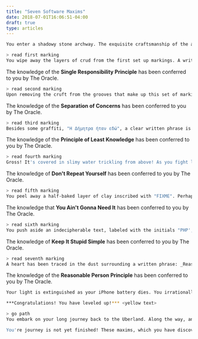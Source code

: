 ```yaml
---
title: "Seven Software Maxims"
date: 2018-07-01T16:06:51-04:00
draft: true
type: articles
---
```

```bash
You enter a shadowy stone archway. The exquisite craftsmanship of the ancient masons who built this temple peeks through the centuries of corrosion. Your iPhone LED lights your way toward an empty cyclindrical chamber. On the walls, you make out a series of seven faint, pseudorandomly placed markings. Obvious exits: a large stone archway.
```

```bash
> read first marking
You wipe away the layers of crud from the first set up markings. A written phrase appears: _Single Responsibility Principle_
```

The knowledge of the __Single Responsibility Principle__ has been conferred to you by The Oracle. <insert rest>

```bash
> read second marking
Upon removing the cruft from the grooves that make up this set of markings, a written phrase appears: _Separation of Concerns_
```

The knowledge of the __Separation of Concerns__ has been conferred to you by The Oracle. <insert rest>

```bash
> read third marking
Besides some graffiti, "Η Δήμητρα ήταν εδώ", a clear written phrase is written: _Principle of Least Knowledge_
```

The knowledge of the __Principle of Least Knowledge__ has been conferred to you by The Oracle. <insert rest>

```bash
> read fourth marking
Gross! It's covered in slimy water trickling from above! As you fight lunch back down, you notice a written phrase: _Don't Repeat Yourself_
```

The knowledge of __Don't Repeat Yourself__ has been conferred to you by The Oracle. <insert rest>


```bash
> read fifth marking
You peel away a half-baked layer of clay inscribed with "FIXME". Perhaps a warning or a curse? A written phrase appears: _You Ain't Gonna Need It_
```

The knowledge that __You Ain't Gonna Need It__ has been conferred to you by The Oracle. <insert rest>

```bash
> read sixth marking
You push aside an indecipherable text, labeled with the initials "PHP', that hangs in front of the set of markings. A written phrase appears: _Keep It Stupid Simple_
```

The knowledge of __Keep It Stupid Simple__ has been conferred to you by The Oracle. <insert rest>

```bash
> read seventh marking
A heart has been traced in the dust surrounding a written phrase: _Reasonable Person Principle_
```

The knowledge of the __Reasonable Person Principle__ has been conferred to you by The Oracle. <insert rest>


```bash
Your light is extinguished as your iPhone battery dies. You irrationally feel your way around the circumference of the room. You hope that the tingling on the back of your hand is carpal tunnel, rather than the hundred images of creepy crawlers that flash through your mind in that instant. Suddenly your hand slips off the edge at what must be the singular entrance. You trip into the hallway and continue walking straight until a dim light appears ahead. You increase your pace to a trot, determined to soon check your email next to a steaming cup of Costa Rican El Balar. As you plunge into brightness, the aura of heavy air escapes you and you breathe more easily.

***Congratulations! You have leveled up!*** <yellow text>

> go path
You embark on your long journey back to the Uberland. Along the way, and with every new group you meet, you practice your newfound principles. Though the path proves more difficult than you imagined, and your memories of The Oracle slowly fade, you retain a sense of its guiding truths for software development. As your life eventually grays into the twilight of a waning sunset, the feeling of satisfaction will bubbles up within... satisfaction that that which you've pursued, you pursued well and with earnest passion. 

You're journey is not yet finished! These maxims, which you have discovered, comprise only a countable subset of the innumerable pieces of sage wisdom to be found. Seek them!
